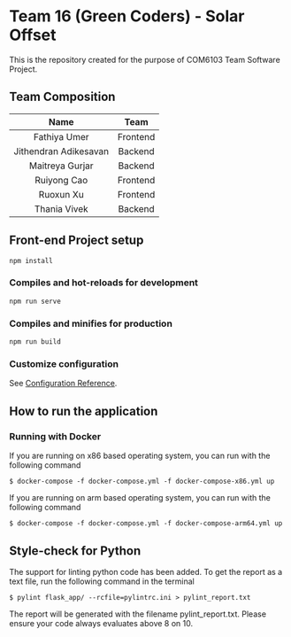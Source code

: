 # Team 16 (Green Coders) - Solar Offset

This is the repository created for the purpose of COM6103 Team Software Project.

## Team Composition

|        **Name**       | **Team** |
|:---------------------:|:--------:|
|      Fathiya Umer     | Frontend |
| Jithendran Adikesavan |  Backend |
|    Maitreya Gurjar    |  Backend |
|      Ruiyong Cao      | Frontend |
|       Ruoxun Xu       | Frontend |
|      Thania Vivek     |  Backend |


## Front-end Project setup
```
npm install
```

### Compiles and hot-reloads for development
```
npm run serve
```

### Compiles and minifies for production
```
npm run build
```

### Customize configuration
See [Configuration Reference](https://cli.vuejs.org/config/).

## How to run the application

### Running with Docker

If you are running on x86 based operating system, you can run with the following command
```
$ docker-compose -f docker-compose.yml -f docker-compose-x86.yml up
```

If you are running on arm based operating system, you can run with the following command
```
$ docker-compose -f docker-compose.yml -f docker-compose-arm64.yml up
```

## Style-check for Python
The support for linting python code has been added. To get the report as a text file, run the following command in the terminal
```
$ pylint flask_app/ --rcfile=pylintrc.ini > pylint_report.txt
```

The report will be generated with the filename pylint_report.txt. 
Please ensure your code always evaluates above 8 on 10.
